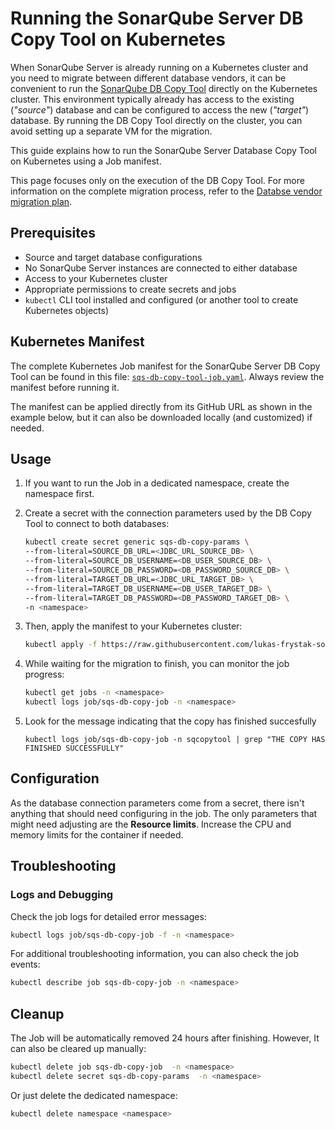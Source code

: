 # Running the SonarQube Server DB Copy Tool on Kubernetes

When SonarQube Server is already running on a Kubernetes cluster and you need to migrate between different database vendors, it can be convenient to run the [SonarQube DB Copy Tool](https://docs.sonarsource.com/sonarqube-server/server-update-and-maintenance/maintenance/sonarqube-db-copy-tool) directly on the Kubernetes cluster. This environment typically already has access to the existing (*"source"*) database and can be configured to access the new (*"target"*) database. By running the DB Copy Tool directly on the cluster, you can avoid setting up a separate VM for the migration.

This guide explains how to run the SonarQube Server Database Copy Tool on Kubernetes using a Job manifest.

This page focuses only on the execution of the DB Copy Tool. For more information on the complete migration process, refer to the [Databse vendor migration plan](db-copy-plan.md).

## Prerequisites

- Source and target database configurations
- No SonarQube Server instances are connected to either database
- Access to your Kubernetes cluster
- Appropriate permissions to create secrets and jobs
- `kubectl` CLI tool installed and configured (or another tool to create Kubernetes objects)

## Kubernetes Manifest

The complete Kubernetes Job manifest for the SonarQube Server DB Copy Tool can be found in this file: [`sqs-db-copy-tool-job.yaml`](../examples/kubernetes/manifests/sqs-db-copy-tool-job.yaml). Always review the manifest before running it.

The manifest can be applied directly from its GitHub URL as shown in the example below, but it can also be downloaded locally (and customized) if needed.

## Usage

1. If you want to run the Job in a dedicated namespace, create the namespace first.

2. Create a secret with the connection parameters used by the DB Copy Tool to connect to both databases:

    ```bash
    kubectl create secret generic sqs-db-copy-params \
    --from-literal=SOURCE_DB_URL=<JDBC_URL_SOURCE_DB> \
    --from-literal=SOURCE_DB_USERNAME=<DB_USER_SOURCE_DB> \
    --from-literal=SOURCE_DB_PASSWORD=<DB_PASSWORD_SOURCE_DB> \
    --from-literal=TARGET_DB_URL=<JDBC_URL_TARGET_DB> \
    --from-literal=TARGET_DB_USERNAME=<DB_USER_TARGET_DB> \
    --from-literal=TARGET_DB_PASSWORD=<DB_PASSWORD_TARGET_DB> \
    -n <namespace>
    ```

3. Then, apply the manifest to your Kubernetes cluster:

    ```bash
    kubectl apply -f https://raw.githubusercontent.com/lukas-frystak-sonarsource/sonarqube-server-guides/refs/heads/main/examples/kubernetes/manifests/sqs-db-copy-tool-job.yaml -n <namespace>
    ```

4. While waiting for the migration to finish, you can monitor the job progress:

    ```bash
    kubectl get jobs -n <namespace>
    kubectl logs job/sqs-db-copy-job -n <namespace>
    ```
5. Look for the message indicating that the copy has finished succesfully

    ```
    kubectl logs job/sqs-db-copy-job -n sqcopytool | grep "THE COPY HAS FINISHED SUCCESSFULLY"
    ```

## Configuration

As the database connection parameters come from a secret, there isn't anything that should need configuring in the job. The only parameters that might need adjusting are the **Resource limits**. Increase the CPU and memory limits for the container if needed.

## Troubleshooting

### Logs and Debugging

Check the job logs for detailed error messages:

```bash
kubectl logs job/sqs-db-copy-job -f -n <namespace>
```

For additional troubleshooting information, you can also check the job events:

```bash
kubectl describe job sqs-db-copy-job -n <namespace>
```

## Cleanup

The Job will be automatically removed 24 hours after finishing. However, It can also be cleared up manually:

```bash
kubectl delete job sqs-db-copy-job  -n <namespace>
kubectl delete secret sqs-db-copy-params  -n <namespace>
```

Or just delete the dedicated namespace:
```bash
kubectl delete namespace <namespace>
```
